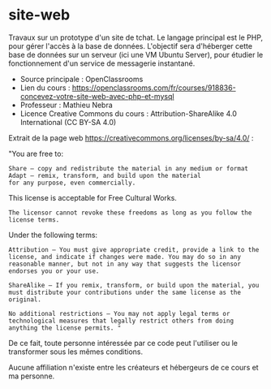 # site-web
Travaux sur un prototype d'un site de tchat. Le langage principal est le PHP, pour gérer l'accès à la base de données. 
L'objectif sera d'héberger cette base de données sur un serveur (ici une VM Ubuntu Server), pour étudier le fonctionnement d'un service de messagerie instantané.

- Source principale : OpenClassrooms
- Lien du cours : https://openclassrooms.com/fr/courses/918836-concevez-votre-site-web-avec-php-et-mysql
- Professeur : Mathieu Nebra
- Licence Creative Commons du cours :  Attribution-ShareAlike 4.0 International (CC BY-SA 4.0) 

Extrait de la page web https://creativecommons.org/licenses/by-sa/4.0/ :

"You are free to:

    Share — copy and redistribute the material in any medium or format
    Adapt — remix, transform, and build upon the material
    for any purpose, even commercially.

This license is acceptable for Free Cultural Works.

    The licensor cannot revoke these freedoms as long as you follow the license terms.
    
Under the following terms:

    Attribution — You must give appropriate credit, provide a link to the license, and indicate if changes were made. You may do so in any reasonable manner, but not in any way that suggests the licensor endorses you or your use.

    ShareAlike — If you remix, transform, or build upon the material, you must distribute your contributions under the same license as the original. 
    
    No additional restrictions — You may not apply legal terms or technological measures that legally restrict others from doing anything the license permits. "

De ce fait, toute personne intéressée par ce code peut l'utiliser ou le transformer sous les mêmes conditions.

Aucune affiliation n'existe entre les créateurs et hébergeurs de ce cours et ma personne.
